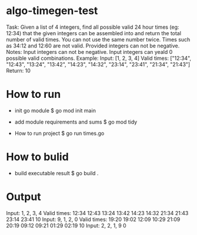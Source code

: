 # algo-timegen-test
Task: Given a list of 4 integers, find all possible valid 24 hour times (eg: 12:34) that the given integers can be assembled into and return the total number of valid times.
You can not use the same number twice.
Times such as 34:12 and 12:60 are not valid.
Provided integers can not be negative.
Notes: Input integers can not be negative.
Input integers can yeald 0 possible valid combinations.
Example:
	Input: [1, 2, 3, 4]
	Valid times: ["12:34", "12:43", "13:24", "13:42", "14:23", "14:32", "23:14", "23:41", "21:34", "21:43"]
	Return: 10

# How to run
- init go module
$ go mod init main

- add module requirements and sums
$ go mod tidy

- How to run project 
$ go run times.go

# How to bulid

- build executable result
$ go build .

# Output

Input: 1, 2, 3, 4
Valid times: 12:34 12:43 13:24 13:42 14:23 14:32 21:34 21:43 23:14 23:41
10
Input: 9, 1, 2, 0
Valid times: 19:20 19:02 12:09 10:29 21:09 20:19 09:12 09:21 01:29 02:19
10
Input: 2, 2, 1, 9
0